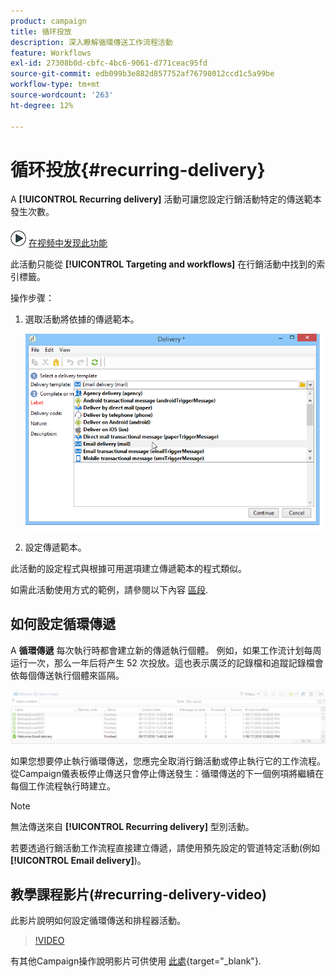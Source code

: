 ```yaml
---
product: campaign
title: 循环投放
description: 深入瞭解循環傳送工作流程活動
feature: Workflows
exl-id: 27308b0d-cbfc-4bc6-9061-d771ceac95fd
source-git-commit: edb099b3e882d857752af76798012ccd1c5a99be
workflow-type: tm+mt
source-wordcount: '263'
ht-degree: 12%

---
```


# 循环投放{#recurring-delivery}



A **[!UICONTROL Recurring delivery]** 活動可讓您設定行銷活動特定的傳送範本發生次數。

![](assets/do-not-localize/how-to-video.png) [在视频中发现此功能](#recurring-delivery-video)

此活動只能從 **[!UICONTROL Targeting and workflows]** 在行銷活動中找到的索引標籤。

操作步骤：

1. 選取活動將依據的傳遞範本。

   ![](assets/recurring_delivery_001.png)

1. 設定傳遞範本。

此活動的設定程式與根據可用選項建立傳遞範本的程式類似。

如需此活動使用方式的範例，請參閱以下內容 [區段](send-a-birthday-email.md#creating-a-recurring-delivery-in-a-targeting-workflow).

## 如何設定循環傳遞

A **循環傳遞** 每次執行時都會建立新的傳遞執行個體。 例如，如果工作流计划每周运行一次，那么一年后将产生 52 次投放。這也表示廣泛的記錄檔和追蹤記錄檔會依每個傳送執行個體來區隔。

![循环投放](assets/delivery_recurring.jpg)

如果您想要停止執行循環傳送，您應完全取消行銷活動或停止執行它的工作流程。 從Campaign儀表板停止傳送只會停止傳送發生：循環傳送的下一個例項將繼續在每個工作流程執行時建立。

>[!NOTE]
>
>無法傳送來自 **[!UICONTROL Recurring delivery]** 型別活動。
> 
>若要透過行銷活動工作流程直接建立傳遞，請使用預先設定的管道特定活動(例如 **[!UICONTROL Email delivery]**)。

## 教學課程影片(#recurring-delivery-video)

此影片說明如何設定循環傳送和排程器活動。

>[!VIDEO](https://video.tv.adobe.com/v/25040?quality=12)

有其他Campaign操作說明影片可供使用 [此處](https://experienceleague.adobe.com/docs/campaign-learn/tutorials/getting-started/introduction-to-adobe-campaign.html){target="_blank"}.
